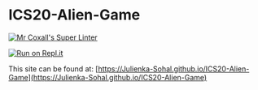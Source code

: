 # ICS20-Alien-Game

[![Mr Coxall's Super Linter](https://github.com/Julienka-Sohal/ICS20-Alien-Game/workflows/Mr%20Coxall's%20Super%20Linter/badge.svg)](https://github.com/Julienka-Sohal/ICS20-Alien-Game/actions/)

[![Run on Repl.it](https://repl.it/badge/github/Julienka-Sohal/ICS20-Alien-Game)](https://repl.it/github/Julienka-Sohal/ICS20-Alien-Game)

This site can be found at: [https://Julienka-Sohal.github.io/ICS20-Alien-Game](https://Julienka-Sohal.github.io/ICS20-Alien-Game)
